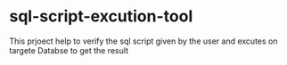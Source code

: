 # sql-script-excution-tool
This prjoect help to verify the sql script given by the user and excutes on targete Databse to get the result
